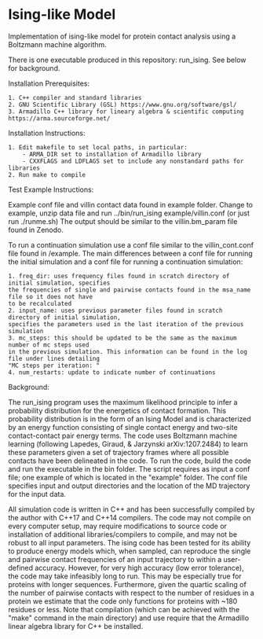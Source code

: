 # Ising-like Model
Implementation of ising-like model for protein contact analysis using a Boltzmann machine algorithm.

There is one executable produced in this repository: run_ising. See below for background.

Installation Prerequisites:
	
 	1. C++ compiler and standard libraries
	2. GNU Scientific Library (GSL) https://www.gnu.org/software/gsl/ 
	3. Armadillo C++ library for lineary algebra & scientific computing https://arma.sourceforge.net/

Installation Instructions:
	
 	1. Edit makefile to set local paths, in particular:
		- ARMA_DIR set to installation of Armadillo library
		- CXXFLAGS and LDFLAGS set to include any nonstandard paths for libraries
	2. Run make to compile

Test Example Instructions:

Example conf file and villin contact data found in example folder.
Change to example, unzip data file and run ../bin/run_ising example/villin.conf
(or just run ./runme.sh)
The output should be similar to the villin.bm_param file found in Zenodo.

To run a continuation simulation use a conf file similar to the villin_cont.conf file found in /example.
The main differences between a conf file for running the initial simulation and a conf file for running a 
continuation simulation:
	
 	1. freq_dir: uses frequency files found in scratch directory of initial simulation, specifies
 	the frequencies of single and pairwise contacts found in the msa_name file so it does not have
  	to be recalculated
   	2. input_name: uses previous parameter files found in scratch directory of initial simulation,
	specifies the parameters used in the last iteration of the previous simulation
	3. mc_steps: this should be updated to be the same as the maximum number of mc steps used
	in the previous simulation. This information can be found in the log file under lines detailing
	"MC steps per iteration: "
	4. num_restarts: update to indicate number of continuations

Background:

The run_ising program uses the maximum likelihood principle to infer a probability
distribution for the energetics of contact formation. This probability
distribution is in the form of an Ising Model and is characterized by an energy
function consisting of single contact energy and two-site contact-contact pair
energy terms. The code uses Boltzmann machine learning (following Lapedes,
Giraud, & Jarzynski arXiv:1207.2484) to learn these parameters given a set of
trajectory frames where all possible contacts have been delineated in the code.
To run the code, build the code and run the executable in the bin folder. 
The script requires as input a conf file; one example of which is located in 
the "example" folder. The conf file specifies input and output directories 
and the location of the MD trajectory for the input data.

All simulation code is written in C++ and has been successfully compiled by the
author with C++17 and C++14 compilers. The code may not compile on every
computer setup, may require modifications to source code or installation of
additional libraries/compilers to compile, and may not be robust to all input
parameters. The ising code has been tested for its ability to produce energy
models which, when sampled, can reproduce the single and pairwise contact frequencies
of an input trajectory to within a user-defined accuracy. However, for very high
accuracy (low error tolerance), the code may take infeasibly long to run. This
may be especially true for proteins with longer sequences. Furthermore, given
the quartic scaling of the number of pairwise contacts with respect to the number of
residues in a protein we estimate that the code only functions for proteins
with ~180 residues or less. Note that compilation (which can be achieved with 
the "make" command in the main directory) and use require that the 
Armadillo linear algebra library for C++ be installed.

